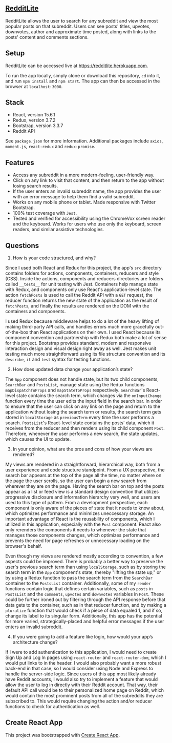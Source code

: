 ## [RedditLite](https://redditlite.herokuapp.com)

RedditLite allows the user to search for any subreddit and view the most popular posts on that subreddit. Users can see posts' titles, upvotes, downvotes, author and approximate time posted, along with links to the posts' content and comments sections.


## Setup

RedditLite can be accessed live at https://redditlite.herokuapp.com. 

To run the app locally, simply clone or download this repository, `cd` into it, and run `npm install` and `npm start`. The app can then be accessed in the browser at `localhost:3000`.


## Stack

- React, version 15.6.1
- Redux, version 3.7.2
- Bootstrap, version 3.3.7
- Reddit API

See `package.json` for more information. Additional packages include `axios`, `moment.js`, `react-redux` and `redux-promise`.


## Features

- Access any subreddit in a more modern-feeling, user-friendly way. 
- Click on any link to visit that content, and then return to the app without losing search results.
- If the user enters an invalid subreddit name, the app provides the user with an error message to help them find a valid subreddit.
- Works on any mobile phone or tablet. Made responsive with Twitter Bootstrap.
- 100% test coverage with `Jest`.
- Tested and verified for accessibility using the ChromeVox screen reader and the keyboard. Works for users who use only the keyboard, screen readers, and similar assistive technologies.


## Questions


1. How is your code structured, and why?

Since I used both React and Redux for this project, the app's `src` directory contains folders for actions, components, containers, reducers and style (CSS). Inside the actions, components and reducers directories are folders called `__tests__` for unit testing with Jest. Containers help manage state with Redux, and components only use React's application-level state. The action `fetchPosts` is used to call the Reddit API with a `GET` request, the reducer function returns the new state of the application as the result of `fetchPosts`, and finally the results are rendered on the DOM with the containers and components. 

I used Redux because middleware helps to do a lot of the heavy lifting of making third-party API calls, and handles errors much more gracefully out-of-the-box than React applications on their own. I used React because its component convention and partnership with Redux both make a lot of sense for this project. Bootstrap provides standard, modern and responsive interaction design and visual design right away as well. Jest makes unit testing much more straightforward using its file structure convention and its `describe`, `it` and `test` syntax for testing functions.


2. How does updated data change your application’s state?

The `App` component does not handle state, but its two child components, `SearchBar` and `PostsList`, manage state using the Redux functions `mapDispatchToProps` and `mapStateToProps` respectively. `SearchBar`'s React-level state contains the search term, which changes via the `onInputChange` function every time the user edits the input field in the search bar. In order to ensure that the user can click on any link on the page and return to the application without losing the search term or results, the search term gets stored in `localStorage` as `previousTerm` every time the user performs a search. `PostsList`'s React-level state contains the posts' data, which it receives from the reducer and then renders using its child component `Post`. Therefore, whenever the user performs a new search, the state updates, which causes the UI to update.


3. In your opinion, what are the pros and cons of how your views are rendered?

My views are rendered in a straightforward, hierarchical way, both from a user experience and code structure standpoint. From a UX perspective, the search bar appears at the top of the page all the time, no matter where on the page the user scrolls, so the user can begin a new search from wherever they are on the page. Having the search bar on top and the posts appear as a list or feed view is a standard design convention that utilizes progressive disclosure and information hierarchy very well, and users are used to this type of pattern. From a development perspective, each component is only aware of the pieces of state that it needs to know about, which optimizes performance and minimizes uneccessary storage. An important advantage of React is the reusability of components, which I utilized in this application, especially with the `Post` component. React also only rerenders the components it needs to whenever the state that manages those components changes, which optimizes performance and prevents the need for page refreshes or unnecessary loading on the browser's behalf.

Even though my views are rendered mostly according to convention, a few aspects could be improved. There is probably a better way to preserve the user's previous search term than using `localStorage`, such as by storing the search term in the `App` component's state, thereby "lifting the state up," or by using a Redux function to pass the search term from the `SearchBar` container to the `PostsList` container. Additionally, some of my `render` functions contain logic that defines certain variables, such as `posts` in `PostsList` and the `comments`, `upvotes` and `downvotes` variables in `Post`. These could be further ironed out by filtering through the API response before that data gets to the container, such as in that reducer function, and by making a `pluralize` function that would check if a piece of data equaled 1, and if so, change its label to its singular form. Additionally, this app has the potential for more varied, strategically-placed and helpful error messages if the user enters an invalid subreddit.


4. If you were going to add a feature like login, how would your app’s architecture
change?

If I were to add authentication to this application, I would need to create Sign Up and Log In pages using `react-router` and `react-router-dom`, which I would put links to in the header. I would also probably want a more robust back-end in that case, so I would consider using Node and Express to handle the server-side logic. Since users of this app most likely already have Reddit accounts, I would also try to implement a feature that would allow the user to log in directly with their Reddit account. That way, their default API call would be to their personalized home page on Reddit, which would contain the most prominent posts from all of the subreddits they are subscribed to. This would require changing the action and/or reducer functions to check for authentication as well.


## Create React App

This project was bootstrapped with [Create React App](https://github.com/facebookincubator/create-react-app).
